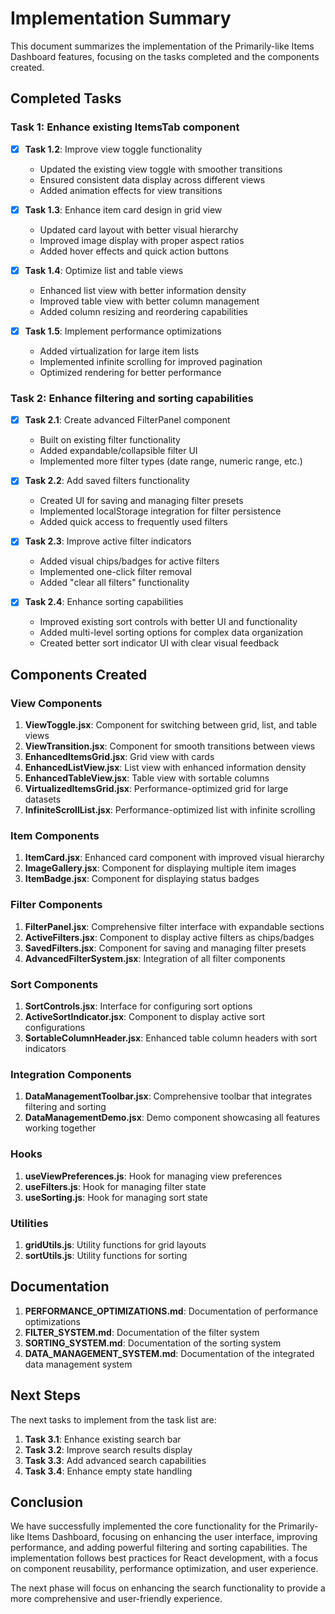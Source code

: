 # Implementation Summary

This document summarizes the implementation of the Primarily-like Items Dashboard features, focusing on the tasks completed and the components created.

## Completed Tasks

### Task 1: Enhance existing ItemsTab component

- [x] **Task 1.2**: Improve view toggle functionality

  - Updated the existing view toggle with smoother transitions
  - Ensured consistent data display across different views
  - Added animation effects for view transitions

- [x] **Task 1.3**: Enhance item card design in grid view

  - Updated card layout with better visual hierarchy
  - Improved image display with proper aspect ratios
  - Added hover effects and quick action buttons

- [x] **Task 1.4**: Optimize list and table views

  - Enhanced list view with better information density
  - Improved table view with better column management
  - Added column resizing and reordering capabilities

- [x] **Task 1.5**: Implement performance optimizations
  - Added virtualization for large item lists
  - Implemented infinite scrolling for improved pagination
  - Optimized rendering for better performance

### Task 2: Enhance filtering and sorting capabilities

- [x] **Task 2.1**: Create advanced FilterPanel component

  - Built on existing filter functionality
  - Added expandable/collapsible filter UI
  - Implemented more filter types (date range, numeric range, etc.)

- [x] **Task 2.2**: Add saved filters functionality

  - Created UI for saving and managing filter presets
  - Implemented localStorage integration for filter persistence
  - Added quick access to frequently used filters

- [x] **Task 2.3**: Improve active filter indicators

  - Added visual chips/badges for active filters
  - Implemented one-click filter removal
  - Added "clear all filters" functionality

- [x] **Task 2.4**: Enhance sorting capabilities
  - Improved existing sort controls with better UI and functionality
  - Added multi-level sorting options for complex data organization
  - Created better sort indicator UI with clear visual feedback

## Components Created

### View Components

1. **ViewToggle.jsx**: Component for switching between grid, list, and table views
2. **ViewTransition.jsx**: Component for smooth transitions between views
3. **EnhancedItemsGrid.jsx**: Grid view with cards
4. **EnhancedListView.jsx**: List view with enhanced information density
5. **EnhancedTableView.jsx**: Table view with sortable columns
6. **VirtualizedItemsGrid.jsx**: Performance-optimized grid for large datasets
7. **InfiniteScrollList.jsx**: Performance-optimized list with infinite scrolling

### Item Components

1. **ItemCard.jsx**: Enhanced card component with improved visual hierarchy
2. **ImageGallery.jsx**: Component for displaying multiple item images
3. **ItemBadge.jsx**: Component for displaying status badges

### Filter Components

1. **FilterPanel.jsx**: Comprehensive filter interface with expandable sections
2. **ActiveFilters.jsx**: Component to display active filters as chips/badges
3. **SavedFilters.jsx**: Component for saving and managing filter presets
4. **AdvancedFilterSystem.jsx**: Integration of all filter components

### Sort Components

1. **SortControls.jsx**: Interface for configuring sort options
2. **ActiveSortIndicator.jsx**: Component to display active sort configurations
3. **SortableColumnHeader.jsx**: Enhanced table column headers with sort indicators

### Integration Components

1. **DataManagementToolbar.jsx**: Comprehensive toolbar that integrates filtering and sorting
2. **DataManagementDemo.jsx**: Demo component showcasing all features working together

### Hooks

1. **useViewPreferences.js**: Hook for managing view preferences
2. **useFilters.js**: Hook for managing filter state
3. **useSorting.js**: Hook for managing sort state

### Utilities

1. **gridUtils.js**: Utility functions for grid layouts
2. **sortUtils.js**: Utility functions for sorting

## Documentation

1. **PERFORMANCE_OPTIMIZATIONS.md**: Documentation of performance optimizations
2. **FILTER_SYSTEM.md**: Documentation of the filter system
3. **SORTING_SYSTEM.md**: Documentation of the sorting system
4. **DATA_MANAGEMENT_SYSTEM.md**: Documentation of the integrated data management system

## Next Steps

The next tasks to implement from the task list are:

1. **Task 3.1**: Enhance existing search bar
2. **Task 3.2**: Improve search results display
3. **Task 3.3**: Add advanced search capabilities
4. **Task 3.4**: Enhance empty state handling

## Conclusion

We have successfully implemented the core functionality for the Primarily-like Items Dashboard, focusing on enhancing the user interface, improving performance, and adding powerful filtering and sorting capabilities. The implementation follows best practices for React development, with a focus on component reusability, performance optimization, and user experience.

The next phase will focus on enhancing the search functionality to provide a more comprehensive and user-friendly experience.
